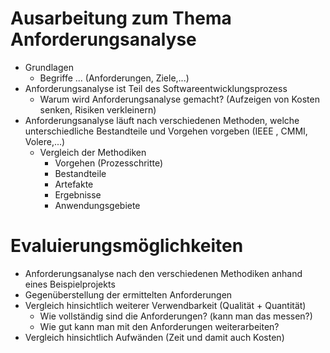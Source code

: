 # Ausarbeitung zum Thema Anforderungsanalyse

 - Grundlagen
	 - Begriffe ... (Anforderungen, Ziele,...)
 - Anforderungsanalyse ist Teil des Softwareentwicklungsprozess
	 - Warum wird Anforderungsanalyse gemacht? (Aufzeigen von Kosten senken, Risiken verkleinern)
 - Anforderungsanalyse läuft nach verschiedenen Methoden, welche unterschiedliche Bestandteile und Vorgehen vorgeben  (IEEE , CMMI, Volere,...)
	 - Vergleich der Methodiken
		 - Vorgehen (Prozesschritte)
		 - Bestandteile
		 - Artefakte
		 - Ergebnisse
		 - Anwendungsgebiete

# Evaluierungsmöglichkeiten

 - Anforderungsanalyse nach den verschiedenen Methodiken anhand eines Beispielprojekts
 - Gegenüberstellung der ermittelten Anforderungen
 - Vergleich hinsichtlich weiterer Verwendbarkeit (Qualität + Quantität)
	 - Wie vollständig sind die Anforderungen? (kann man das messen?)
	 - Wie gut kann man mit den Anforderungen weiterarbeiten?
 - Vergleich hinsichtlich Aufwänden (Zeit und damit auch Kosten)

